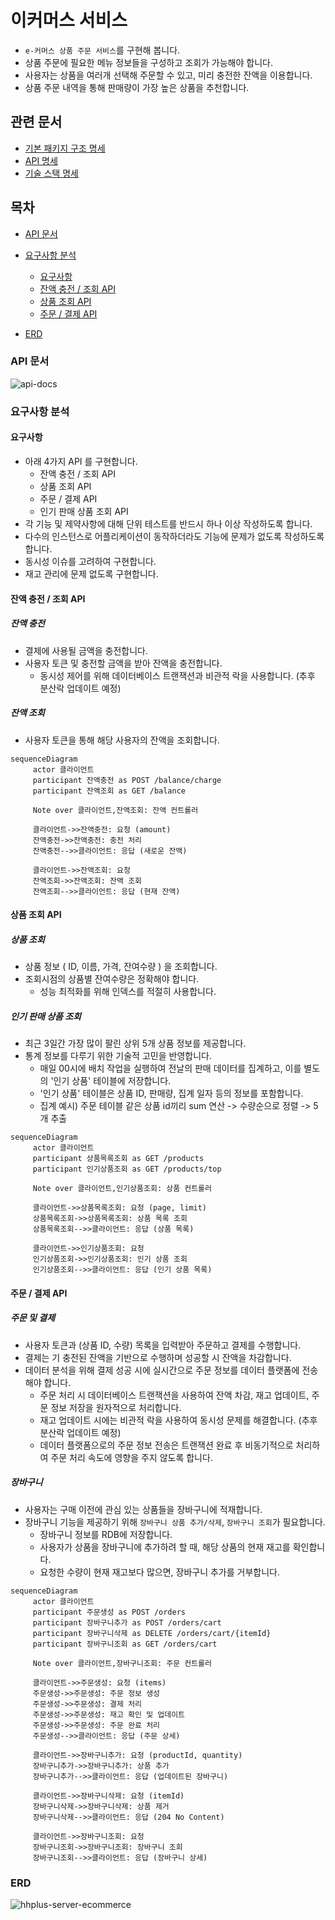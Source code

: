 # 이커머스 서비스

- `e-커머스 상품 주문 서비스`를 구현해 봅니다.
- 상품 주문에 필요한 메뉴 정보들을 구성하고 조회가 가능해야 합니다.
- 사용자는 상품을 여러개 선택해 주문할 수 있고, 미리 충전한 잔액을 이용합니다.
- 상품 주문 내역을 통해 판매량이 가장 높은 상품을 추천합니다.

## 관련 문서

- [기본 패키지 구조 명세](/docs/package-structure.md)
- [API 명세](/docs/api-specification.md)
- [기술 스택 명세](/docs/tech-stacks.md)

## 목차

- [API 문서](#api-문서)
- [요구사항 분석](#요구사항-분석)
  - [요구사항](#요구사항)
  - [잔액 충전 / 조회 API](#잔액-충전--조회-api)
  - [상품 조회 API](#상품-조회-api)
  - [주문 / 결제 API](#주문--결제-api)

- [ERD](#erd)

### API 문서

![api-docs](https://github.com/user-attachments/assets/ef43d69a-9da7-4505-836f-efb910166886)

### 요구사항 분석

#### 요구사항

- 아래 4가지 API 를 구현합니다.
  - 잔액 충전 / 조회 API
  - 상품 조회 API
  - 주문 / 결제 API
  - 인기 판매 상품 조회 API
- 각 기능 및 제약사항에 대해 단위 테스트를 반드시 하나 이상 작성하도록 합니다.
- 다수의 인스턴스로 어플리케이션이 동작하더라도 기능에 문제가 없도록 작성하도록 합니다.
- 동시성 이슈를 고려하여 구현합니다.
- 재고 관리에 문제 없도록 구현합니다.

#### 잔액 충전 / 조회 API

##### 잔액 충전

- 결제에 사용될 금액을 충전합니다.
- 사용자 토큰 및 충전할 금액을 받아 잔액을 충전합니다.
  - 동시성 제어를 위해 데이터베이스 트랜잭션과 비관적 락을 사용합니다. (추후 분산락 업데이트 예정)

##### 잔액 조회

- 사용자 토큰을 통해 해당 사용자의 잔액을 조회합니다.

```mermaid
sequenceDiagram
     actor 클라이언트
     participant 잔액충전 as POST /balance/charge
     participant 잔액조회 as GET /balance

     Note over 클라이언트,잔액조회: 잔액 컨트롤러

     클라이언트->>잔액충전: 요청 (amount)
     잔액충전->>잔액충전: 충전 처리
     잔액충전-->>클라이언트: 응답 (새로운 잔액)

     클라이언트->>잔액조회: 요청
     잔액조회->>잔액조회: 잔액 조회
     잔액조회-->>클라이언트: 응답 (현재 잔액)
```

#### 상품 조회 API

##### 상품 조회

- 상품 정보 ( ID, 이름, 가격, 잔여수량 ) 을 조회합니다.
- 조회시점의 상품별 잔여수량은 정확해야 합니다.
  - 성능 최적화를 위해 인덱스를 적절히 사용합니다.

##### 인기 판매 상품 조회

- 최근 3일간 가장 많이 팔린 상위 5개 상품 정보를 제공합니다.
- 통계 정보를 다루기 위한 기술적 고민을 반영합니다.
  - 매일 00시에 배치 작업을 실행하여 전날의 판매 데이터를 집계하고, 이를 별도의 '인기 상품' 테이블에 저장합니다.
  - '인기 상품' 테이블은 상품 ID, 판매량, 집계 일자 등의 정보를 포함합니다.
  - 집계 예시) 주문 테이블 같은 상품 id끼리 sum 연산 -> 수량순으로 정렬 -> 5개 추출

```mermaid
sequenceDiagram
     actor 클라이언트
     participant 상품목록조회 as GET /products
     participant 인기상품조회 as GET /products/top

     Note over 클라이언트,인기상품조회: 상품 컨트롤러

     클라이언트->>상품목록조회: 요청 (page, limit)
     상품목록조회->>상품목록조회: 상품 목록 조회
     상품목록조회-->>클라이언트: 응답 (상품 목록)

     클라이언트->>인기상품조회: 요청
     인기상품조회->>인기상품조회: 인기 상품 조회
     인기상품조회-->>클라이언트: 응답 (인기 상품 목록)
```

#### 주문 / 결제 API

##### 주문 및 결제

- 사용자 토큰과 (상품 ID, 수량) 목록을 입력받아 주문하고 결제를 수행합니다.
- 결제는 기 충전된 잔액을 기반으로 수행하며 성공할 시 잔액을 차감합니다.
- 데이터 분석을 위해 결제 성공 시에 실시간으로 주문 정보를 데이터 플랫폼에 전송해야 합니다.
  - 주문 처리 시 데이터베이스 트랜잭션을 사용하여 잔액 차감, 재고 업데이트, 주문 정보 저장을 원자적으로 처리합니다.
  - 재고 업데이트 시에는 비관적 락을 사용하여 동시성 문제를 해결합니다. (추후 분산락 업데이트 예정)
  - 데이터 플랫폼으로의 주문 정보 전송은 트랜잭션 완료 후 비동기적으로 처리하여 주문 처리 속도에 영향을 주지 않도록 합니다.

##### 장바구니

- 사용자는 구매 이전에 관심 있는 상품들을 장바구니에 적재합니다.
- 장바구니 기능을 제공하기 위해 `장바구니 상품 추가/삭제`, `장바구니 조회`가 필요합니다.
  - 장바구니 정보를 RDB에 저장합니다.
  - 사용자가 상품을 장바구니에 추가하려 할 때, 해당 상품의 현재 재고를 확인합니다.
  - 요청한 수량이 현재 재고보다 많으면, 장바구니 추가를 거부합니다.

```mermaid
sequenceDiagram
     actor 클라이언트
     participant 주문생성 as POST /orders
     participant 장바구니추가 as POST /orders/cart
     participant 장바구니삭제 as DELETE /orders/cart/{itemId}
     participant 장바구니조회 as GET /orders/cart

     Note over 클라이언트,장바구니조회: 주문 컨트롤러

     클라이언트->>주문생성: 요청 (items)
     주문생성->>주문생성: 주문 정보 생성
     주문생성->>주문생성: 결제 처리
     주문생성->>주문생성: 재고 확인 및 업데이트
     주문생성->>주문생성: 주문 완료 처리
     주문생성-->>클라이언트: 응답 (주문 상세)

     클라이언트->>장바구니추가: 요청 (productId, quantity)
     장바구니추가->>장바구니추가: 상품 추가
     장바구니추가-->>클라이언트: 응답 (업데이트된 장바구니)

     클라이언트->>장바구니삭제: 요청 (itemId)
     장바구니삭제->>장바구니삭제: 상품 제거
     장바구니삭제-->>클라이언트: 응답 (204 No Content)

     클라이언트->>장바구니조회: 요청
     장바구니조회->>장바구니조회: 장바구니 조회
     장바구니조회-->>클라이언트: 응답 (장바구니 상세)
```

### ERD

![hhplus-server-ecommerce](https://github.com/user-attachments/assets/b03f7493-e847-4244-9282-36afa0d2240f)
